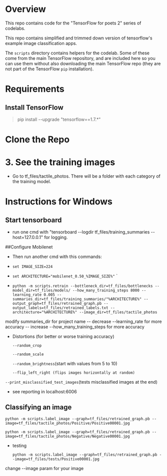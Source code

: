 # Overview

This repo contains code for the "TensorFlow for poets 2" series of codelabs.

This repo contains simplified and trimmed down version of tensorflow's example image classification apps.

The `scripts` directory contains helpers for the codelab. Some of these come from the main TensorFlow repository, and are included here so you can use them without also downloading the main TensorFlow repo (they are not part of the TensorFlow `pip` installation).

# Requirements

## Install TensorFlow

> pip install --upgrade "tensorflow==1.7.*"

# Clone the Repo


# 3. See the training images

- Go to tf_files/tactile_photos. There will be a folder with each category of the training model.

# Instructions for Windows

## Start tensorboard
- run one cmd with
"tensorboard --logdir tf_files/training_summaries --host=127.0.0.1"
 for logging.

##Configure Mobilenet

- Then run another cmd with this commands:

- `set IMAGE_SIZE=224`
- `set ARCHITECTURE="mobilenet_0.50_%IMAGE_SIZE%"`
`
- `python -m scripts.retrain --bottleneck_dir=tf_files/bottlenecks --model_dir=tf_files/models/ --how_many_training_steps 8000 --learning_rate 0.005 --summaries_dir=tf_files/training_summaries/"%ARCHITECTURE%" --output_graph=tf_files/retrained_graph.pb --output_labels=tf_files/retrained_labels.txt --architecture="%ARCHITECTURE%" --image_dir=tf_files/tactile_photos`

modify summaries_dir for project name
-- decrease --learning_rate for more accuracy
-- increase --how_many_training_steps for more accuracy

- Distortions (for better or worse training accuracy) 

    `--random_crop`

    `--random_scale`

    `--random_brightness`(start with values from 5 to 10)

    `--flip_left_right (flips images horizontally at random)`

`--print_misclassified_test_images`(tests misclassified images at the end)

- see reporting in localhost:6006

## Classifying an image

`python -m scripts.label_image --graph=tf_files/retrained_graph.pb --image=tf_files/tactile_photos/Positive/Positive00001.jpg`

`python -m scripts.label_image --graph=tf_files/retrained_graph.pb --image=tf_files/tactile_photos/Negative/Negative00001.jpg`

* testing 

    `python -m scripts.label_image --graph=tf_files/retrained_graph.pb --image=tf_files/tests/Positive00001.jpg`

change --image param for your image